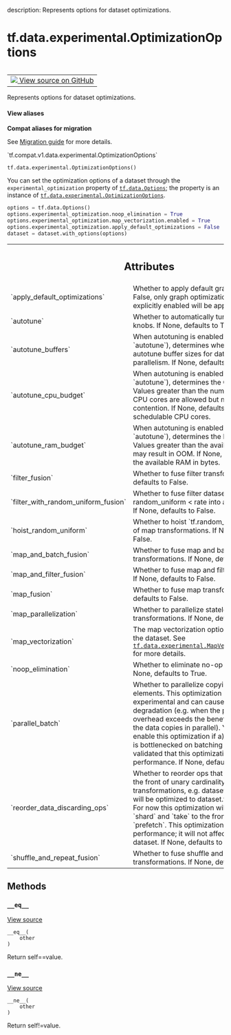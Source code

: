 description: Represents options for dataset optimizations.

<div itemscope itemtype="http://developers.google.com/ReferenceObject">
<meta itemprop="name" content="tf.data.experimental.OptimizationOptions" />
<meta itemprop="path" content="Stable" />
<meta itemprop="property" content="__eq__"/>
<meta itemprop="property" content="__init__"/>
<meta itemprop="property" content="__ne__"/>
</div>

# tf.data.experimental.OptimizationOptions

<!-- Insert buttons and diff -->

<table class="tfo-notebook-buttons tfo-api nocontent" align="left">
<td>
  <a target="_blank" href="https://github.com/tensorflow/tensorflow/blob/r2.4/tensorflow/python/data/experimental/ops/optimization_options.py#L74-L329">
    <img src="https://www.tensorflow.org/images/GitHub-Mark-32px.png" />
    View source on GitHub
  </a>
</td>
</table>



Represents options for dataset optimizations.

<section class="expandable">
  <h4 class="showalways">View aliases</h4>
  <p>
<b>Compat aliases for migration</b>
<p>See
<a href="https://www.tensorflow.org/guide/migrate">Migration guide</a> for
more details.</p>
<p>`tf.compat.v1.data.experimental.OptimizationOptions`</p>
</p>
</section>

<pre class="devsite-click-to-copy prettyprint lang-py tfo-signature-link">
<code>tf.data.experimental.OptimizationOptions()
</code></pre>



<!-- Placeholder for "Used in" -->

You can set the optimization options of a dataset through the
`experimental_optimization` property of <a href="../../../tf/data/Options.md"><code>tf.data.Options</code></a>; the property is
an instance of <a href="../../../tf/data/experimental/OptimizationOptions.md"><code>tf.data.experimental.OptimizationOptions</code></a>.

```python
options = tf.data.Options()
options.experimental_optimization.noop_elimination = True
options.experimental_optimization.map_vectorization.enabled = True
options.experimental_optimization.apply_default_optimizations = False
dataset = dataset.with_options(options)
```



<!-- Tabular view -->
 <table class="responsive fixed orange">
<colgroup><col width="214px"><col></colgroup>
<tr><th colspan="2"><h2 class="add-link">Attributes</h2></th></tr>

<tr>
<td>
`apply_default_optimizations`
</td>
<td>
Whether to apply default graph optimizations. If False, only graph optimizations that have been explicitly enabled will be applied.
</td>
</tr><tr>
<td>
`autotune`
</td>
<td>
Whether to automatically tune performance knobs. If None, defaults to True.
</td>
</tr><tr>
<td>
`autotune_buffers`
</td>
<td>
When autotuning is enabled (through `autotune`), determines whether to also autotune buffer sizes for datasets with parallelism. If None, defaults to False.
</td>
</tr><tr>
<td>
`autotune_cpu_budget`
</td>
<td>
When autotuning is enabled (through `autotune`), determines the CPU budget to use. Values greater than the number of schedulable CPU cores are allowed but may result in CPU contention. If None, defaults to the number of schedulable CPU cores.
</td>
</tr><tr>
<td>
`autotune_ram_budget`
</td>
<td>
When autotuning is enabled (through `autotune`), determines the RAM budget to use. Values greater than the available RAM in bytes may result in OOM. If None, defaults to half of the available RAM in bytes.
</td>
</tr><tr>
<td>
`filter_fusion`
</td>
<td>
Whether to fuse filter transformations. If None, defaults to False.
</td>
</tr><tr>
<td>
`filter_with_random_uniform_fusion`
</td>
<td>
Whether to fuse filter dataset that predicts random_uniform < rate into a sampling dataset. If None, defaults to False.
</td>
</tr><tr>
<td>
`hoist_random_uniform`
</td>
<td>
Whether to hoist `tf.random_uniform()` ops out of map transformations. If None, defaults to False.
</td>
</tr><tr>
<td>
`map_and_batch_fusion`
</td>
<td>
Whether to fuse map and batch transformations. If None, defaults to True.
</td>
</tr><tr>
<td>
`map_and_filter_fusion`
</td>
<td>
Whether to fuse map and filter transformations. If None, defaults to False.
</td>
</tr><tr>
<td>
`map_fusion`
</td>
<td>
Whether to fuse map transformations. If None, defaults to False.
</td>
</tr><tr>
<td>
`map_parallelization`
</td>
<td>
Whether to parallelize stateless map transformations. If None, defaults to False.
</td>
</tr><tr>
<td>
`map_vectorization`
</td>
<td>
The map vectorization options associated with the dataset. See <a href="../../../tf/data/experimental/MapVectorizationOptions.md"><code>tf.data.experimental.MapVectorizationOptions</code></a> for more details.
</td>
</tr><tr>
<td>
`noop_elimination`
</td>
<td>
Whether to eliminate no-op transformations. If None, defaults to True.
</td>
</tr><tr>
<td>
`parallel_batch`
</td>
<td>
Whether to parallelize copying of batch elements. This optimization is highly experimental and can cause performance degradation (e.g. when the parallelization overhead exceeds the benefits of performing the data copies in parallel). You should only enable this optimization if a) your input pipeline is bottlenecked on batching and b) you have validated that this optimization improves performance. If None, defaults to False.
</td>
</tr><tr>
<td>
`reorder_data_discarding_ops`
</td>
<td>
Whether to reorder ops that will discard data to the front of unary cardinality preserving transformations, e.g. dataset.map(...).take(3) will be optimized to dataset.take(3).map(...). For now this optimization will move `skip`, `shard` and `take` to the front of `map` and `prefetch`. This optimization is only for performance; it will not affect the output of the dataset. If None, defaults to True.
</td>
</tr><tr>
<td>
`shuffle_and_repeat_fusion`
</td>
<td>
Whether to fuse shuffle and repeat transformations. If None, defaults to True.
</td>
</tr>
</table>



## Methods

<h3 id="__eq__"><code>__eq__</code></h3>

<a target="_blank" href="https://github.com/tensorflow/tensorflow/blob/r2.4/tensorflow/python/data/util/options.py#L41-L47">View source</a>

<pre class="devsite-click-to-copy prettyprint lang-py tfo-signature-link">
<code>__eq__(
    other
)
</code></pre>

Return self==value.


<h3 id="__ne__"><code>__ne__</code></h3>

<a target="_blank" href="https://github.com/tensorflow/tensorflow/blob/r2.4/tensorflow/python/data/util/options.py#L49-L53">View source</a>

<pre class="devsite-click-to-copy prettyprint lang-py tfo-signature-link">
<code>__ne__(
    other
)
</code></pre>

Return self!=value.




